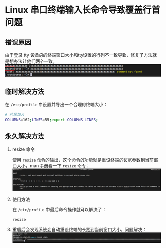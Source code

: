 # Linux 串口终端输入长命令导致覆盖行首问题

## 错误原因

由于登录 tty 设备的的终端窗口大小和tty设置的行列不一致导致，修复了方法就是想办法让他们两个一致。
    ![覆盖首行的问题](png/覆盖首行的问题.png)


## 临时解决方法
在 `/etc/profile` 中设置并导出一个合理的终端大小：
```bash
# 片尾加入
COLUMNS=162;LINES=55;export COLUMNS LINES;
```

## 永久解决方法
1. resize 命令
    
    使用 `resize` 命令的输出，这个命令的功能就是重设终端的长宽参数到当前窗口大小，man 手册看一下 `resize` 命令：
    ![resize命令](png/resize命令.png)

2. 使用方法

    在 `/etc/profile` 中最后命令操作就可以解决了：
    ```bash
    resize
    ```

3. 重启后会发现系统会自动重设终端的长宽到当前窗口大小，问题解决：
    ![resize命令起作用](png/resize命令起作用.png)
